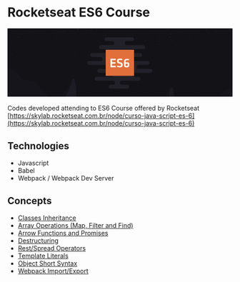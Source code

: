 # Rocketseat ES6 Course
![Rocketseat ES6 Course Logo](banner.png)

Codes developed attending to ES6 Course offered by Rocketseat  
[https://skylab.rocketseat.com.br/node/curso-java-script-es-6](https://skylab.rocketseat.com.br/node/curso-java-script-es-6)

## Technologies
- Javascript
- Babel
- Webpack / Webpack Dev Server

## Concepts
- [Classes Inheritance](scripts/module1/challenge1.js)
- [Array Operations (Map, Filter and Find)](scripts/module1/challenge2.js)
- [Arrow Functions and Promises](scripts/module1/challenge3.js)
- [Destructuring](scripts/module1/challenge4.js)
- [Rest/Spread Operators](scripts/module1/challenge5.js)
- [Template Literals](scripts/module1/challenge6.js)
- [Object Short Syntax](scripts/module1/challenge7.js)
- [Webpack Import/Export](scripts/module2/)
